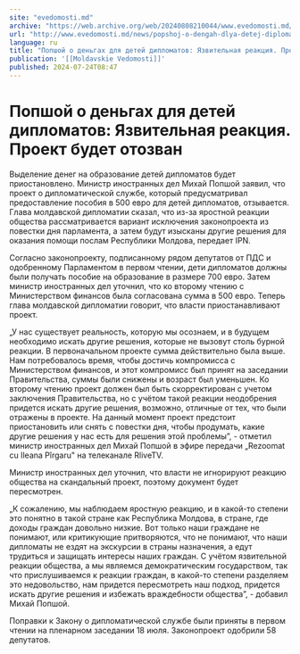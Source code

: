 ```yaml
---
site: "evedomosti.md"
archive: "https://web.archive.org/web/20240808210044/www.evedomosti.md/news/popshoj-o-dengah-dlya-detej-diplomatov-yazvitelnaya-reakciya"
url: "http://www.evedomosti.md/news/popshoj-o-dengah-dlya-detej-diplomatov-yazvitelnaya-reakciya"
language: ru
title: "Попшой о деньгах для детей дипломатов: Язвительная реакция. Проект будет отозван"
publication: '[[Moldavskie Vedomosti]]'
published: 2024-07-24T08:47
---
```


# Попшой о деньгах для детей дипломатов: Язвительная реакция. Проект будет отозван

Выделение денег на образование детей дипломатов будет приостановлено. Министр иностранных дел Михай Попшой заявил, что проект о дипломатической службе, который предусматривал предоставление пособия в 500 евро для детей дипломатов, отзывается. Глава молдавской дипломатии сказал, что из-за яростной реакции общества рассматривается вариант исключения законопроекта из повестки дня парламента, а затем будут изысканы другие решения для оказания помощи послам Республики Молдова, передает IPN.

Согласно законопроекту, подписанному рядом депутатов от ПДС и одобренному Парламентом в первом чтении, дети дипломатов должны были получать пособие на образование в размере 700 евро. Затем министр иностранных дел уточнил, что ко второму чтению с Министерством финансов была согласована сумма в 500 евро. Теперь глава молдавской дипломатии говорит, что власти приостанавливают проект.

„У нас существует реальность, которую мы осознаем, и в будущем необходимо искать другие решения, которые не вызовут столь бурной реакции. В первоначальном проекте сумма действительно была выше. Нам потребовалось время, чтобы достичь компромисса с Министерством финансов, и этот компромисс был принят на заседании Правительства, суммы были снижены и возраст был уменьшен. Ко второму чтению проект должен был быть скорректирован с учетом заключения Правительства, но с учётом такой реакции неодобрения придется искать другие решения, возможно, отличные от тех, что были отражены в проекте. На данный момент проект предстоит приостановить или снять с повестки дня, чтобы продумать, какие другие решения у нас есть для решения этой проблемы”, - отметил министр иностранных дел Михай Попшой в эфире передачи „Rezoomat cu Ileana Pîrgaru" на телеканале RliveTV.

Министр иностранных дел уточнил, что власти не игнорируют реакцию общества на скандальный проект, поэтому документ будет пересмотрен.

„К сожалению, мы наблюдаем яростную реакцию, и в какой-то степени это понятно в такой стране как Республика Молдова, в стране, где доходы граждан довольно низкие. Вот только наши граждане не понимают, или критикующие притворяются, что не понимают, что наши дипломаты не ездят на экскурсии в страны назначения, а едут трудиться и защищать интересы наших граждан. С учётом язвительной реакции общества, а мы являемся демократическим государством, так что прислушиваемся к реакции граждан, в какой-то степени разделяем это недовольство, нам придется пересмотреть наш подход, придется искать другие решения и избежать враждебности общества”, - добавил Михай Попшой.

Поправки к Закону о дипломатической службе были приняты в первом чтении на пленарном заседании 18 июля. Законопроект одобрили 58 депутатов.